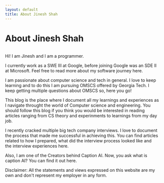 ```yaml
---
layout: default
title: About Jinesh Shah
---
```


<div class="post">
	<h1 class="pageTitle">About Jinesh Shah</h1>
	<img src="{{ '/assets/img/Jinesh_Rainer.jpeg' }}" alt="">
	<p class="intro">Hi! I am Jinesh and I am a programmer.</p>
	<p>I currently work as a SWE III at Google, before joining Google was an SDE II at Microsoft. Feel free to read more about my software journey here. </p>
<p>I am passionate about computer science and tech in general. I love to keep learning and to do this I am pursuing OMSCS offered by Georgia Tech. I keep getting multiple questions about OMSCS so, here you go! </p>

<p>This blog is the place where I document all my learnings and experiences as I navigate throught the world of Computer science and engineering. You should follow this blog if you think you would be interested in reading articles ranging from CS theory and experinments to learnings from my day job.</p>

<p>I recently cracked multiple big tech company interviews. I love to document the process that made me successful in achieving this. You can find articles related to how I prepared, what did the interview process looked like and the interview experiences here.</p>

<p>Also, I am one of the Creators behind Caption AI. Now, you ask what is caption AI? You can find it out here.  </p>
<p> Disclaimer: All the statements and views expressed on this website are my own and don't represent my employer in any form.<p>
<div>
	<!-- <h2>Features</h2>
	<ul>
		<li>Built with SASS + GULP + BROWSERSYNC + AUTOPREFIXER</li>
  		<li>SVG Social Icons from <a href="https://customizr.net/icons/">Customizr</a></li>
  		<li><a href="https://responsive-nav.com/">Responsive Nav Menu</a></li>
  		<li><a href="https://github.com/snaptortoise/jekyll-rss-feeds">XML Feed for RSS Readers</a></li>
  		<li>Contact Form via <a href="https://formspree.io/">Formspree</a></li>
      <li>5 Post Loop with excerpt on Home Page</li>
  		<li>Previous / Next Post Navigation</li>
      <li>Estimated Reading Time for posts</li>
  		<li><a href="https://github.com/adobe-webplatform/dropcap.js">Drop Cap</a> on posts</li>
  		<li><a href="https://typecast.com/blog/a-more-modern-scale-for-web-typography">A Better Type Scale</a></li>
  	</ul> -->
</div>

